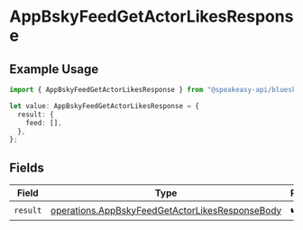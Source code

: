 # AppBskyFeedGetActorLikesResponse

## Example Usage

```typescript
import { AppBskyFeedGetActorLikesResponse } from "@speakeasy-api/bluesky/models/operations";

let value: AppBskyFeedGetActorLikesResponse = {
  result: {
    feed: [],
  },
};
```

## Fields

| Field                                                                                                              | Type                                                                                                               | Required                                                                                                           | Description                                                                                                        |
| ------------------------------------------------------------------------------------------------------------------ | ------------------------------------------------------------------------------------------------------------------ | ------------------------------------------------------------------------------------------------------------------ | ------------------------------------------------------------------------------------------------------------------ |
| `result`                                                                                                           | [operations.AppBskyFeedGetActorLikesResponseBody](../../models/operations/appbskyfeedgetactorlikesresponsebody.md) | :heavy_check_mark:                                                                                                 | N/A                                                                                                                |